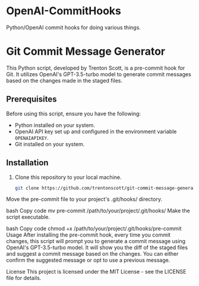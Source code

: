 # OpenAI-CommitHooks
Python/OpenAI commit hooks for doing various things. 
# Git Commit Message Generator

This Python script, developed by Trenton Scott, is a pre-commit hook for Git. It utilizes OpenAI's GPT-3.5-turbo model to generate commit messages based on the changes made in the staged files.

## Prerequisites

Before using this script, ensure you have the following:

- Python installed on your system.
- OpenAI API key set up and configured in the environment variable `OPENAIAPIKEY`.
- Git installed on your system.

## Installation

1. Clone this repository to your local machine.

   ```bash
   git clone https://github.com/trentonscott/git-commit-message-generator.git
Move the pre-commit file to your project's .git/hooks/ directory.

bash
Copy code
mv pre-commit /path/to/your/project/.git/hooks/
Make the script executable.

bash
Copy code
chmod +x /path/to/your/project/.git/hooks/pre-commit
Usage
After installing the pre-commit hook, every time you commit changes, this script will prompt you to generate a commit message using OpenAI's GPT-3.5-turbo model. It will show you the diff of the staged files and suggest a commit message based on the changes. You can either confirm the suggested message or opt to use a previous message.

License
This project is licensed under the MIT License - see the LICENSE file for details.

